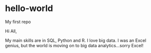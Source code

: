 # hello-world
My first repo

Hi All,

My main skills are in SQL, Python and R. I love big data.
I was an Excel genius, but the world is moving on to big data analytics...sorry Excel!
